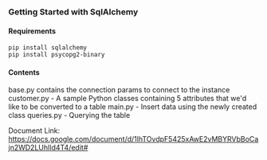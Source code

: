 ### Getting Started with SqlAlchemy

#### Requirements

```
pip install sqlalchemy
pip install psycopg2-binary
```

#### Contents

base.py contains the connection params to connect to the instance
customer.py - A sample Python classes containing 5 attributes that we'd like to be converted to a table
main.py - Insert data using the newly created class
queries.py - Querying the table


Document Link:
https://docs.google.com/document/d/1lhTOvdpF5425xAwE2vMBYRVbBoCajn2WD2LUhIld4T4/edit#

